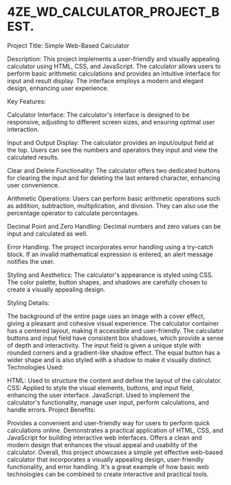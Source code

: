 # 4ZE_WD_CALCULATOR_PROJECT_BEST.

Project Title: Simple Web-Based Calculator

Description: This project implements a user-friendly and visually appealing calculator using HTML, CSS, and JavaScript. The calculator allows users to perform basic arithmetic calculations and provides an intuitive interface for input and result display. The interface employs a modern and elegant design, enhancing user experience.

Key Features:

Calculator Interface: The calculator's interface is designed to be responsive, adjusting to different screen sizes, and ensuring optimal user interaction.

Input and Output Display: The calculator provides an input/output field at the top. Users can see the numbers and operators they input and view the calculated results.

Clear and Delete Functionality: The calculator offers two dedicated buttons for clearing the input and for deleting the last entered character, enhancing user convenience.

Arithmetic Operations: Users can perform basic arithmetic operations such as addition, subtraction, multiplication, and division. They can also use the percentage operator to calculate percentages.

Decimal Point and Zero Handling: Decimal numbers and zero values can be input and calculated as well.

Error Handling: The project incorporates error handling using a try-catch block. If an invalid mathematical expression is entered, an alert message notifies the user.

Styling and Aesthetics: The calculator's appearance is styled using CSS. The color palette, button shapes, and shadows are carefully chosen to create a visually appealing design.

Styling Details:

The background of the entire page uses an image with a cover effect, giving a pleasant and cohesive visual experience. The calculator container has a centered layout, making it accessible and user-friendly. The calculator buttons and input field have consistent box shadows, which provide a sense of depth and interactivity. The input field is given a unique style with rounded corners and a gradient-like shadow effect. The equal button has a wider shape and is also styled with a shadow to make it visually distinct. Technologies Used:

HTML: Used to structure the content and define the layout of the calculator. CSS: Applied to style the visual elements, buttons, and input field, enhancing the user interface. JavaScript: Used to implement the calculator's functionality, manage user input, perform calculations, and handle errors. Project Benefits:

Provides a convenient and user-friendly way for users to perform quick calculations online. Demonstrates a practical application of HTML, CSS, and JavaScript for building interactive web interfaces. Offers a clean and modern design that enhances the visual appeal and usability of the calculator. Overall, this project showcases a simple yet effective web-based calculator that incorporates a visually appealing design, user-friendly functionality, and error handling. It's a great example of how basic web technologies can be combined to create interactive and practical tools.
